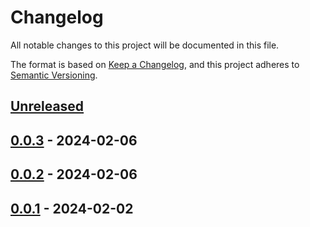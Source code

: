 # Changelog

All notable changes to this project will be documented in this file.

The format is based on [Keep a Changelog](https://keepachangelog.com/en/1.0.0/),
and this project adheres to [Semantic Versioning](https://semver.org/spec/v2.0.0.html).

## [Unreleased]

## [0.0.3] - 2024-02-06

## [0.0.2] - 2024-02-06

## [0.0.1] - 2024-02-02

[Unreleased]: https://github.com/giantswarm/karpenter-crossplane-resources/compare/v0.0.3...HEAD
[0.0.3]: https://github.com/giantswarm/karpenter-crossplane-resources/compare/v0.0.2...v0.0.3
[0.0.2]: https://github.com/giantswarm/karpenter-crossplane-resources/compare/v0.0.1...v0.0.2
[0.0.1]: https://github.com/giantswarm/karpenter-crossplane-resources/compare/v0.0.1...v0.0.1
